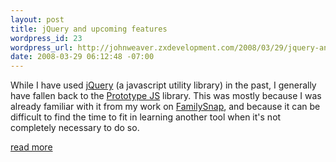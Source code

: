 ```yaml
--- 
layout: post
title: jQuery and upcoming features
wordpress_id: 23
wordpress_url: http://johnweaver.zxdevelopment.com/2008/03/29/jquery-and-upcoming-features/
date: 2008-03-29 06:12:48 -07:00
---
```

<p>While I have used <a href="http://www.jquery.com/">jQuery</a> (a javascript utility library) in the past, I generally have fallen back to the <a href="http://www.prototypejs.org/">Prototype JS</a> library. This was mostly because I was already familiar with it from my work on <a href="http://www.familysnap.com/">FamilySnap</a>, and because it can be difficult to find the time to fit in learning another tool when it&#39;s not completely necessary to do so.</p>
<p><a href="http://www.zxdevelopment.com/node/51">read more</a></p>
